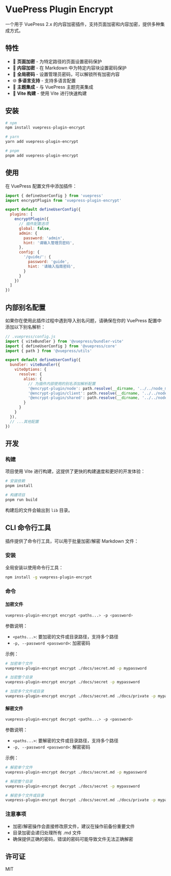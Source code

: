 # VuePress Plugin Encrypt

一个用于 VuePress 2.x 的内容加密插件，支持页面加密和内容加密，提供多种集成方式。

## 特性

- 📄 **页面加密** - 为特定路径的页面设置密码保护
- 📝 **内容加密** - 在 Markdown 中为特定内容块设置密码保护
- 🔑 **全局密码** - 设置管理员密码，可以解锁所有加密内容
- 🌐 **多语言支持** - 支持多语言配置
- 🎨 **主题集成** - 与 VuePress 主题完美集成
- 🚀 **Vite 构建** - 使用 Vite 进行快速构建

## 安装

```bash
# npm
npm install vuepress-plugin-encrypt

# yarn
yarn add vuepress-plugin-encrypt

# pnpm
pnpm add vuepress-plugin-encrypt
```

## 使用

在 VuePress 配置文件中添加插件：

```js
import { defineUserConfig } from 'vuepress'
import encryptPlugin from 'vuepress-plugin-encrypt'

export default defineUserConfig({
  plugins: [
    encryptPlugin({
      // 插件配置选项
      global: false,
      admin: {
        password: 'admin',
        hint: '请输入管理员密码',
      },
      config: {
        '/guide/': {
          password: 'guide',
          hint: '请输入指南密码',
        }
      }
    })
  ]
})
```

## 内部别名配置

如果你在使用此插件过程中遇到导入别名问题，请确保在你的 VuePress 配置中添加以下别名解析：

```js
// .vuepress/config.js
import { viteBundler } from '@vuepress/bundler-vite'
import { defineUserConfig } from '@vuepress/core'
import { path } from '@vuepress/utils'

export default defineUserConfig({
  bundler: viteBundler({
    viteOptions: {
      resolve: {
        alias: {
          // 为插件内部使用的别名添加解析配置
          '@encrypt-plugin/node': path.resolve(__dirname, '../../node_modules/vuepress-plugin-encrypt/lib/node'),
          '@encrypt-plugin/client': path.resolve(__dirname, '../../node_modules/vuepress-plugin-encrypt/lib/client'),
          '@encrypt-plugin/shared': path.resolve(__dirname, '../../node_modules/vuepress-plugin-encrypt/lib/shared'),
        }
      }
    }
  }),
  // ...其他配置
})
```

## 开发

### 构建

项目使用 Vite 进行构建，这提供了更快的构建速度和更好的开发体验：

```bash
# 安装依赖
pnpm install

# 构建项目
pnpm run build
```

构建后的文件会输出到 `lib` 目录。

## CLI 命令行工具

插件提供了命令行工具，可以用于批量加密/解密 Markdown 文件：

### 安装

全局安装以使用命令行工具：

```bash
npm install -g vuepress-plugin-encrypt
```

### 命令

#### 加密文件

```bash
vuepress-plugin-encrypt encrypt <paths...> -p <password>
```

参数说明：
- `<paths...>`: 要加密的文件或目录路径，支持多个路径
- `-p, --password <password>`: 加密密码

示例：
```bash
# 加密单个文件
vuepress-plugin-encrypt encrypt ./docs/secret.md -p mypassword

# 加密整个目录
vuepress-plugin-encrypt encrypt ./docs/secret -p mypassword

# 加密多个文件或目录
vuepress-plugin-encrypt encrypt ./docs/secret.md ./docs/private -p mypassword
```

#### 解密文件

```bash
vuepress-plugin-encrypt decrypt <paths...> -p <password>
```

参数说明：
- `<paths...>`: 要解密的文件或目录路径，支持多个路径
- `-p, --password <password>`: 解密密码

示例：
```bash
# 解密单个文件
vuepress-plugin-encrypt decrypt ./docs/secret.md -p mypassword

# 解密整个目录
vuepress-plugin-encrypt decrypt ./docs/secret -p mypassword

# 解密多个文件或目录
vuepress-plugin-encrypt decrypt ./docs/secret.md ./docs/private -p mypassword
```

### 注意事项

- 加密/解密操作会直接修改原文件，建议在操作前备份重要文件
- 目录加密会递归处理所有 .md 文件
- 确保提供正确的密码，错误的密码可能导致文件无法正确解密

## 许可证

MIT
